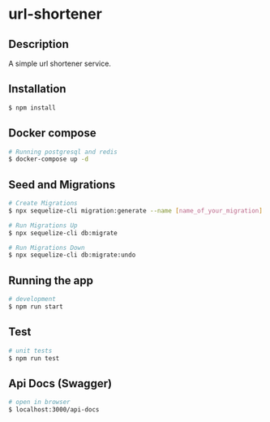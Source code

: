 # url-shortener
## Description

A simple url shortener service.

## Installation

```bash
$ npm install
```

## Docker compose

```bash
# Running postgresql and redis
$ docker-compose up -d
```

## Seed and Migrations

```bash
# Create Migrations
$ npx sequelize-cli migration:generate --name [name_of_your_migration]
```

``` bash
# Run Migrations Up
$ npx sequelize-cli db:migrate
```

``` bash
# Run Migrations Down
$ npx sequelize-cli db:migrate:undo
```

## Running the app

```bash
# development
$ npm run start
```

## Test

```bash
# unit tests
$ npm run test
```

## Api Docs (Swagger)

```bash
# open in browser
$ localhost:3000/api-docs
```